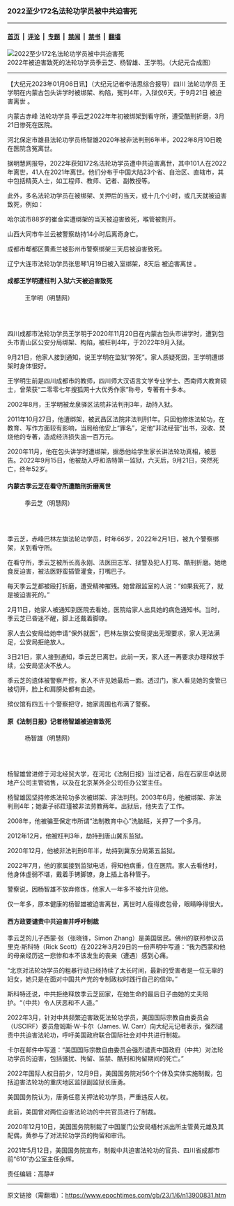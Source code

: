 ### 2022至少172名法轮功学员被中共迫害死

---

#### [首页](../../../..?n13900831) &nbsp;|&nbsp; [评论](../../../../../epoch-comment?n13900831) &nbsp;|&nbsp; [专题](../../../../../epoch-special?n13900831) &nbsp;|&nbsp; [禁闻](../../../../../epoch-news?n13900831) &nbsp;|&nbsp; [禁书](../../../../../books?n13900831) &nbsp;|&nbsp; [翻墙](https://github.com/gfw-breaker/nogfw/blob/master/README.md?n13900831)


<div><img alt="2022至少172名法轮功学员被中共迫害死" class="attachment-djy_600_400 size-djy_600_400 wp-post-image" src="https://i.epochtimes.com/assets/uploads/2023/01/id13901001-a866f7b6d543bce26ca0d656feb9859b-600x400.jpg"/>
<div class="caption">
 2022年被迫害致死的法轮功学员季云芝、杨智雄、王学明。（大纪元合成图）
</div></div><hr/><div class="post_content" id="artbody" itemprop="articleBody">
 <!-- article content begin -->
 <p>
  【大纪元2023年01月06日讯】（大纪元记者李洁思综合报导）四川
  <ok href="https://www.epochtimes.com/gb/tag/%E6%B3%95%E8%BD%AE%E5%8A%9F%E5%AD%A6%E5%91%98.html">
   法轮功学员
  </ok>
  王学明在内蒙古包头讲学时被绑架、构陷，冤判4年，入狱仅6天，于9月21日
  <ok href="https://www.epochtimes.com/gb/tag/%E8%A2%AB%E8%BF%AB%E5%AE%B3%E7%A6%BB%E4%B8%96.html">
   被迫害离世
  </ok>
  。
 </p>
 <p>
  内蒙古赤峰
  <ok href="https://www.epochtimes.com/gb/tag/%E6%B3%95%E8%BD%AE%E5%8A%9F%E5%AD%A6%E5%91%98.html">
   法轮功学员
  </ok>
  季云芝2022年年初被绑架到看守所，遭受酷刑折磨，3月21日惨死在医院。
 </p>
 <p>
  河北保定市雄县法轮功学员杨智雄2020年被非法判刑6年半，2022年8月10日晚在医院含冤离世。
 </p>
 <p>
  据明慧网报导，2022年获知172名法轮功学员遭中共迫害离世，其中101人在2022年离世，41人在2021年离世。他们分布于中国大陆23个省、自治区、直辖市，其中包括精英人士，如工程师、教师、记者、副教授等。
 </p>
 <p>
  此外，多名法轮功学员在被绑架、关押后的当天，或十几个小时，或几天就被迫害致死，例如：
 </p>
 <p>
  哈尔滨市88岁的崔金实遭绑架的当天被迫害致死，喉管被割开。
 </p>
 <p>
  山西大同市牛兰云被警察劫持14小时后离奇身亡。
 </p>
 <p>
  成都市郫都区黄素兰被彭州市警察绑架三天后被迫害致死。
 </p>
 <p>
  辽宁大连市法轮功学员张思琴1月19日被入室绑架，8天后
  <ok href="https://www.epochtimes.com/gb/tag/%E8%A2%AB%E8%BF%AB%E5%AE%B3%E7%A6%BB%E4%B8%96.html">
   被迫害离世
  </ok>
  。
 </p>
 <h4>
  <b>
   成都王学明遭枉判 入狱六天被迫害致死
  </b>
 </h4>
 <figure aria-describedby="caption-attachment-13900838" class="wp-caption aligncenter" id="attachment_13900838" style="width: 200px">
  <ok href="https://i.epochtimes.com/assets/uploads/2023/01/id13900838-2022-12-31-deathcase-2022_29.jpg" target="_blank">
   <img alt="" class="size-full wp-image-13900838" src="https://i.epochtimes.com/assets/uploads/2023/01/id13900838-2022-12-31-deathcase-2022_29.jpg"/>
  </ok>
  <br/><figcaption class="wp-caption-text" id="caption-attachment-13900838">
   王学明（明慧网）
  </figcaption><br/>
 </figure><br/>
 <p>
  四川成都市法轮功学员王学明于2020年11月20日在内蒙古包头市讲学时，遭到包头市青山区公安分局绑架、构陷，被枉判4年，于2022年9月入狱。
 </p>
 <p>
  9月21日，他家人接到通知，说王学明在监狱“猝死”。家人质疑死因，王学明遭绑架时身体很好。
 </p>
 <p>
  王学明生前是四川成都市的教师，四川师大汉语言文学专业学士、西南师大教育硕士，曾荣获“二零零七年搜狐网十大优秀作家”称号，专著有十多本。
 </p>
 <p>
  2002年8月，王学明被龙泉驿区法院非法判刑3年，劫持入狱。
 </p>
 <p>
  2011年10月27日，他遭绑架，被武昌区法院非法判刑1年。只因他修炼法轮功，在教育、写作方面较有影响，当局给他安上“罪名”，定他“非法经营”出书，没收、焚烧他的专著，造成经济损失逾一百万元。
 </p>
 <p>
  2020年11月，他在包头讲学时遭绑架，据悉他给学生家长讲法轮功真相，被恶告。2022年9月15日，他被劫入呼和浩特第一监狱，六天后，9月21日，突然死亡，终年52岁。
 </p>
 <h4>
  <b>
   内蒙古季云芝在看守所遭酷刑折磨离世
  </b>
 </h4>
 <figure aria-describedby="caption-attachment-13900856" class="wp-caption aligncenter" id="attachment_13900856" style="width: 200px">
  <ok href="https://i.epochtimes.com/assets/uploads/2023/01/id13900856-2023-1-3-deathcase-2022_06.jpg" target="_blank">
   <img alt="" class="size-full wp-image-13900856" src="https://i.epochtimes.com/assets/uploads/2023/01/id13900856-2023-1-3-deathcase-2022_06.jpg"/>
  </ok>
  <br/><figcaption class="wp-caption-text" id="caption-attachment-13900856">
   季云芝（明慧网）
  </figcaption><br/>
 </figure><br/>
 <p>
  季云芝，赤峰巴林左旗法轮功学员，时年66岁，2022年2月1日，被九个警察绑架，关到看守所。
 </p>
 <p>
  在看守所，季云芝被所长高永刚、法医田志军、狱警及犯人打骂、酷刑折磨。她绝食反迫害，被法医野蛮插管灌食，打嘴巴子。
 </p>
 <p>
  每天季云芝都被殴打折磨，遭受精神摧残。她曾跟监室的人说：“如果我死了，就是被迫害死的。”
 </p>
 <p>
  2月11日，她家人被通知到医院去看她，医院给家人出具她的病危通知书。当时，季云芝已昏迷不醒，脚上还戴着脚镣。
 </p>
 <p>
  家人去公安局给她申请“保外就医”，巴林左旗公安局提出无理要求，家人无法满足，公安局拒绝放人。
 </p>
 <p>
  3日21日，家人接到通知，季云芝已离世。此前一天，家人还一再要求办理释放手续，公安局坚决不放人。
 </p>
 <p>
  季云芝的遗体被警察严控，家人不许见她最后一面。透过门，家人看见她的食管已被切开，脸上和肩膀处都有血迹。
 </p>
 <p>
  殡仪馆有四五十个警察把守，她家周围也布满了警察。
 </p>
 <h4>
  <b>
   原《法制日报》记者杨智雄被迫害致死
  </b>
 </h4>
 <figure aria-describedby="caption-attachment-13900941" class="wp-caption aligncenter" id="attachment_13900941" style="width: 200px">
  <ok href="https://i.epochtimes.com/assets/uploads/2023/01/id13900941-2023-1-3-deathcase-2022_16.jpg" target="_blank">
   <img alt="" class="size-full wp-image-13900941" src="https://i.epochtimes.com/assets/uploads/2023/01/id13900941-2023-1-3-deathcase-2022_16.jpg"/>
  </ok>
  <br/><figcaption class="wp-caption-text" id="caption-attachment-13900941">
   杨智雄（明慧网）
  </figcaption><br/>
 </figure><br/>
 <p>
  杨智雄曾进修于河北经贸大学，在河北《法制日报》当过记者，后在石家庄卓达房地产公司主管销售，以及在北京某外企公司任办公室主任。
 </p>
 <p>
  杨智雄因坚持修炼法轮功多次被绑架、非法判刑。2003年6月，他被绑架、非法判刑4年；她妻子祁荭瑾被非法劳教两年。出狱后，他失去了工作。
 </p>
 <p>
  2008年，他被骗至保定市所谓“法制教育中心”洗脑班，关押了一个多月。
 </p>
 <p>
  2012年12月，他被枉判3年，劫持到唐山冀东监狱。
 </p>
 <p>
  2020年12月，他被非法判刑6年半，劫持到冀东分局第五监狱。
 </p>
 <p>
  2022年7月，他的家属接到监狱电话，得知他病重，住在医院。家人去看他时，他身体虚弱不堪，戴着手铐脚镣，身上插上各种管子。
 </p>
 <p>
  警察说，因杨智雄不放弃修炼，他家人一年多不被允许见他。
 </p>
 <p>
  仅一年多，原本健康的杨智雄被迫害离世，离世时人瘦得皮包骨，眼睛睁得很大。
 </p>
 <h4>
  西方政要谴责中共迫害并呼吁制裁
 </h4>
 <p>
  季云芝的儿子西蒙‧张（张晓锋，Simon Zhang）是美国居民。佛州的联邦参议员里克‧斯科特（Rick Scott）在2022年3月29日的一份声明中写道：“我为西蒙和他的母亲经历这一悲惨和本不该发生的丧亲（遭遇）感到心痛。
 </p>
 <p>
  “北京对法轮功学员的粗暴行动已经持续了太长时间，最新的受害者是一位无辜的妇女，她只是在面对中国共产党的专制政权时践行自己的信仰。”
 </p>
 <p>
  斯科特还说，中共拒绝释放季云芝回家，在她生命的最后日子由她的丈夫陪护。“（中共）令人厌恶和不人道。”
 </p>
 <p>
  2022年3月，针对中共频繁迫害致死法轮功学员，美国国际宗教自由委员会（USCIRF）委员詹姆斯‧W‧卡尔（James. W. Carr）向大纪元记者表示，强烈谴责中共迫害法轮功，呼吁美国政府联合国际社会对中共进行制裁。
 </p>
 <p>
  卡尔在邮件中写道：“美国国际宗教自由委员会强烈谴责中国政府（中共）对法轮功学员的迫害，包括骚扰、拘留、监禁、酷刑和拘留期间的死亡。”
 </p>
 <p>
  2022年国际人权日前夕，12月9日，美国国务院对56个个体及实体实施制裁，包括迫害法轮功的重庆地区监狱副监狱长唐勇。
 </p>
 <p>
  美国国务院认为，唐勇任意关押法轮功学员，严重违反人权。
 </p>
 <p>
  此前，美国曾对两位迫害法轮功的中共官员进行了制裁。
 </p>
 <p>
  2020年12月10日，美国国务院制裁了中国厦门公安局梧村派出所主管黄元雄及其配偶，黄参与了对法轮功学员的拘留和审讯。
 </p>
 <p>
  2021年5月12日，美国国务院宣布，制裁中共迫害法轮功的官员、四川省成都市前“610”办公室主任余辉。
 </p>
 <p>
  责任编辑：高静#
 </p>
 <!-- article content end -->
 <div id="below_article_ad">
 </div>
</div>


---

原文链接（需翻墙）：https://www.epochtimes.com/gb/23/1/6/n13900831.htm